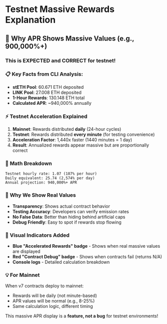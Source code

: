 # Testnet Massive Rewards Explanation

## 🚀 Why APR Shows Massive Values (e.g., 900,000%+)

### This is **EXPECTED** and **CORRECT** for testnet!

### 📋 **Key Facts from CLI Analysis:**
- **stETH Pool**: 60.671 ETH deposited
- **LINK Pool**: 27.008 ETH deposited  
- **1-Hour Rewards**: 130.148 ETH total
- **Calculated APR**: ~940,000% annually

### ⚡ **Testnet Acceleration Explained**
1. **Mainnet**: Rewards distributed **daily** (24-hour cycles)
2. **Testnet**: Rewards distributed **every minute** (for testing convenience)
3. **Acceleration Factor**: 1,440x faster (1440 minutes = 1 day)
4. **Result**: Annualized rewards appear massive but are proportionally correct

### 🧮 **Math Breakdown**
```
Testnet hourly rate: 1.07 (107% per hour)
Daily equivalent: 25.74 (2,574% per day)  
Annual projection: 940,000%+ APR
```

### 🎯 **Why We Show Real Values**
- **Transparency**: Shows actual contract behavior
- **Testing Accuracy**: Developers can verify emission rates
- **No False Data**: Better than hiding behind artificial caps
- **Debug Friendly**: Easy to spot if rewards stop flowing

### 🔧 **Visual Indicators Added**
- **Blue "Accelerated Rewards" badge** - Shows when real massive values are displayed
- **Red "Contract Debug" badge** - Shows when contracts fail (returns N/A)
- **Console logs** - Detailed calculation breakdown

### 💡 **For Mainnet**
When v7 contracts deploy to mainnet:
- Rewards will be daily (not minute-based)
- APR values will be normal (e.g., 8-25%)
- Same calculation logic, different timing

This massive APR display is a **feature, not a bug** for testnet environments!

